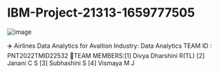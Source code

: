 # IBM-Project-21313-1659777505
![image](https://user-images.githubusercontent.com/104856514/201459821-83bcb243-bb70-4ec4-b7d6-133678fb0031.png)








✈️ Airlines Data Analytics for Avaition Industry: Data Analytics TEAM ID : PNT2022TMID22532
🤝‍TEAM MEMBERS:[1] Divya Dharshini R(TL)
                [2] Janani C S
                [3] Subhashini S
                [4] Vismaya M J
                
